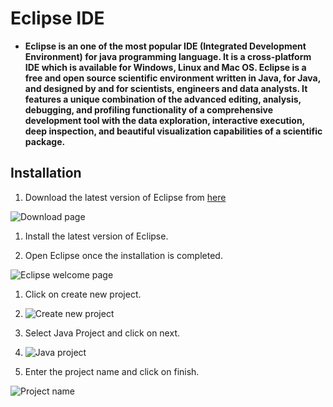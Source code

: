 # Eclipse IDE

- **Eclipse is an one of the most popular IDE (Integrated Development Environment) for java programming language. It is a cross-platform IDE which is available for Windows, Linux and Mac OS. Eclipse is a free and open source scientific environment written in Java, for Java, and designed by and for scientists, engineers and data analysts. It features a unique combination of the advanced editing, analysis, debugging, and profiling functionality of a comprehensive development tool with the data exploration, interactive execution, deep inspection, and beautiful visualization capabilities of a scientific package.**

## Installation

1. Download the latest version of Eclipse from [here](https://www.eclipse.org/downloads/)

![Download page](https://www.eclipse.org/downloads/)

1. Install the latest version of Eclipse.

2. Open Eclipse once the installation is completed.

![Eclipse welcome page](https://www.vogella.com/tutorials/Eclipse/img/starteclipse20.png)

1. Click on create new project.
   
2. ![Create new project](https://pages.cs.wisc.edu/~cs302/labs/EclipseTutorial/images/new_project.png)

3. Select Java Project and click on next.

4. ![Java project](https://pages.cs.wisc.edu/~cs302/labs/EclipseTutorial/images/new_java_project_wizard.png)

5. Enter the project name and click on finish.

![Project name](https://pages.cs.wisc.edu/~cs302/labs/EclipseTutorial/images/non_empty_workspace.png)














